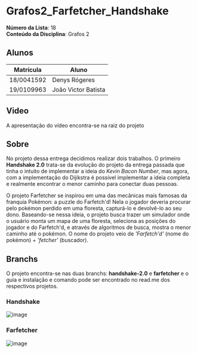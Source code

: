 # Grafos2_Farfetcher_Handshake

**Número da Lista**: 18<br>
**Conteúdo da Disciplina**: Grafos 2<br>

## Alunos
|Matrícula | Aluno |
| -- | -- |
| 18/0041592  |  Denys Rógeres |
| 19/0109963  |  João Victor Batista |

## Video
A apresentação do vídeo encontra-se na raiz do projeto


## Sobre
No projeto dessa entrega decidimos realizar dois trabalhos. O primeiro **Handshake 2.0** trata-se da evolução do projeto da entrega passada que tinha o intuito de implementar a ideia do *Kevin Bacon Number*, mas agora, com a implementação do Dijikstra é possível implementar a ideia completa e realmente encontrar o menor caminho para conectar duas pessoas. <br>

O projeto Farfetcher se inspirou em uma das mecânicas mais famosas da franquia Pokémon: a puzzle do Farfetch'd! Nela o jogador deveria procurar pelo pokémon perdido em uma floresta, capturá-lo e devolvê-lo ao seu dono. Baseando-se nessa ideia, o projeto busca trazer um simulador onde o usuário monta um mapa de uma floresta, seleciona as posições do jogador e do Farfetch'd, e através de algoritmos de busca, mostra o menor caminho até o pokémon. O nome do projeto veio de *'Farfetch'd'* (nome do pokémon) + *'fetcher'* (buscador).

## Branchs
O projeto encontra-se nas duas branchs: **handshake-2.0** e **farfetcher** e o guia e instalação e comando pode ser encontrado no read.me dos respectivos projetos.

### Handshake

![image](https://user-images.githubusercontent.com/54676096/205793418-30bb1bda-0a54-4095-8751-865c24c7efee.png)

### Farfetcher
![image](https://user-images.githubusercontent.com/54676096/205794218-4eafcf91-1e05-45d8-a6e7-a1538360dd2a.png)

